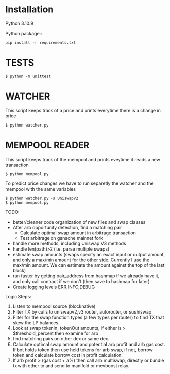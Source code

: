 Installation
========
Python 3.10.9

Python package::

    pip install -r requirements.txt


TESTS
========
    $ python -m unittest


WATCHER
========
This script keeps track of a price and prints everytime there is a change in price

    $ python watcher.py


MEMPOOL READER
========
This script keeps track of the mempool and prints eveytime it reads a new transaction

    $ python mempool.py


To predict price changes we have to run separetly the watcher and the mempool with the same variables

    $ python watcher.py -s UniswapV2
    $ python mempool.py 


TODO:

- better/cleaner code organization of new files and swap classes
- After arb opportunity detection, find a matching pair
  - Calculate optimal swap amount in arbitrage transaction
  - Test arbitrage on ganache mainnet fork
- handle more methods, including Uniswap V3 methods
- handle len(path)>2 (i.e. parse multiple swaps)
- estimate swap amounts (swaps specify an exact input or output amount, and only a max/min amount for the other side. Currently I use the max/min amount.  We can estimate the amount against the top of the last block)
- run faster by getting pair_address from hashmap if we already have it, and only call contract if we don't (then save to hashmap for later)
- Create logging levels ERR,INFO,DEBUG


Logic Steps:

1. Listen to mempool source  (blocknative)
2. Filter TX by calls to uniswapv2,v3 router, autorouter, or sushiswap
3. Filter for the swap function types (a few types per router) to find TX that skew the LP balances.
4. Look at swap tokenIn, tokenOut amounts, if either is > $threshold_percent then examine for arb 
5. find matching pairs on other dex or same dex.
6. Calculate optimal swap amount and potential arb profit and arb gas cost.  If bot holds token then use held tokens for arb swap, if not, borrow token and calculate borrow cost in profit calculation.
7. If arb profit > (gas cost + a%) then call arb multiswap, directly or bundle tx with other tx and send to manifold or mevboost relay.
